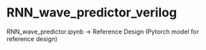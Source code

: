 # RNN_wave_predictor_verilog

RNN_wave_predictor.ipynb -> Reference Design (Pytorch model for reference design)
